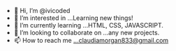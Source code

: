 - 👋 Hi, I’m @ivicoded
- 👀 I’m interested in ...Learning new things!
- 🌱 I’m currently learning ...HTML, CSS, JAVASCRIPT.
- 💞️ I’m looking to collaborate on ...any new projects.
- 📫 How to reach me ...claudiamorgan833@gmail.com

<!---
ivicoded/ivicoded is a ✨ special ✨ repository because its `README.md` (this file) appears on your GitHub profile.
You can click the Preview link to take a look at your changes.
--->
